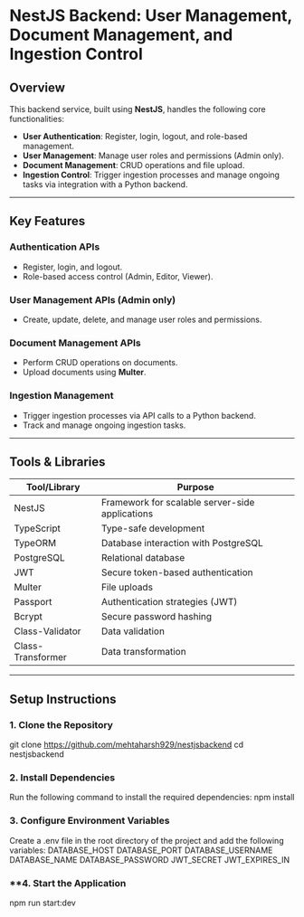 # NestJS Backend: User Management, Document Management, and Ingestion Control

## Overview
This backend service, built using **NestJS**, handles the following core functionalities:

- **User Authentication**: Register, login, logout, and role-based management.
- **User Management**: Manage user roles and permissions (Admin only).
- **Document Management**: CRUD operations and file upload.
- **Ingestion Control**: Trigger ingestion processes and manage ongoing tasks via integration with a Python backend.

---

## Key Features

### **Authentication APIs**
- Register, login, and logout.
- Role-based access control (Admin, Editor, Viewer).

### **User Management APIs** (Admin only)
- Create, update, delete, and manage user roles and permissions.

### **Document Management APIs**
- Perform CRUD operations on documents.
- Upload documents using **Multer**.

### **Ingestion Management**
- Trigger ingestion processes via API calls to a Python backend.
- Track and manage ongoing ingestion tasks.

---

## Tools & Libraries

| **Tool/Library**   | **Purpose**                                      |
|---------------------|--------------------------------------------------|
| NestJS             | Framework for scalable server-side applications |
| TypeScript         | Type-safe development                           |
| TypeORM            | Database interaction with PostgreSQL            |
| PostgreSQL         | Relational database                             |
| JWT                | Secure token-based authentication               |
| Multer             | File uploads                                    |
| Passport           | Authentication strategies (JWT)                 |
| Bcrypt             | Secure password hashing                         |
| Class-Validator    | Data validation                                 |
| Class-Transformer  | Data transformation                             |

---

## Setup Instructions

### **1. Clone the Repository**
git clone https://github.com/mehtaharsh929/nestjsbackend
cd nestjsbackend

### **2. Install Dependencies**
Run the following command to install the required dependencies:
npm install

### **3. Configure Environment Variables**
Create a .env file in the root directory of the project and add the following variables:
DATABASE_HOST
DATABASE_PORT
DATABASE_USERNAME
DATABASE_NAME
DATABASE_PASSWORD
JWT_SECRET
JWT_EXPIRES_IN

### **4. Start the Application
npm run start:dev

